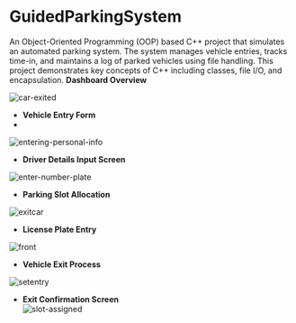# GuidedParkingSystem
An Object-Oriented Programming (OOP) based C++ project that simulates an automated parking system. The system manages vehicle entries, tracks time-in, and maintains a log of parked vehicles using file handling. This project demonstrates key concepts of C++ including classes, file I/O, and encapsulation.
**Dashboard Overview** 

![car-exited](https://github.com/user-attachments/assets/a5ba9da7-eadf-4600-9f94-261c54556c68)

- **Vehicle Entry Form**
- 
![entering-personal-info](https://github.com/user-attachments/assets/4c546568-904a-4421-8b70-fe9488224e59)

- **Driver Details Input Screen**  
  
![enter-number-plate](https://github.com/user-attachments/assets/2506b184-18be-4378-bbdc-7c81f109a412)

- **Parking Slot Allocation**  
  
![exitcar](https://github.com/user-attachments/assets/caeca02d-9149-40eb-ba5f-b6ecff060a37)

- **License Plate Entry**  
  
![front](https://github.com/user-attachments/assets/dee6a7a2-c308-4153-b01c-ba661eba7445)

- **Vehicle Exit Process**  
  
![setentry](https://github.com/user-attachments/assets/55765959-a814-4639-95fb-5b7a91140b68)


- **Exit Confirmation Screen**  
 ![slot-assigned](https://github.com/user-attachments/assets/275adcbb-3881-4295-8156-567e2b30977c)
